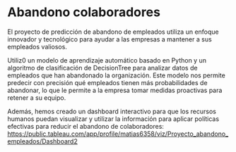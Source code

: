 # Abandono colaboradores

El proyecto de predicción de abandono de empleados utiliza un enfoque innovador y tecnológico para ayudar a las empresas a mantener a sus empleados valiosos. 

Utiliz0 un modelo de aprendizaje automático basado en Python y un algoritmo de clasificación de DecisionTree para analizar datos de empleados que han abandonado la organización. Este modelo nos permite predecir con precisión qué empleados tienen más probabilidades de abandonar, lo que le permite a la empresa tomar medidas proactivas para retener a su equipo. 

Además, hemos creado un dashboard interactivo para que los recursos humanos puedan visualizar y utilizar la información para aplicar políticas efectivas para reducir el abandono de colaboradores: https://public.tableau.com/app/profile/matias6358/viz/Proyecto_abandono_empleados/Dashboard2
